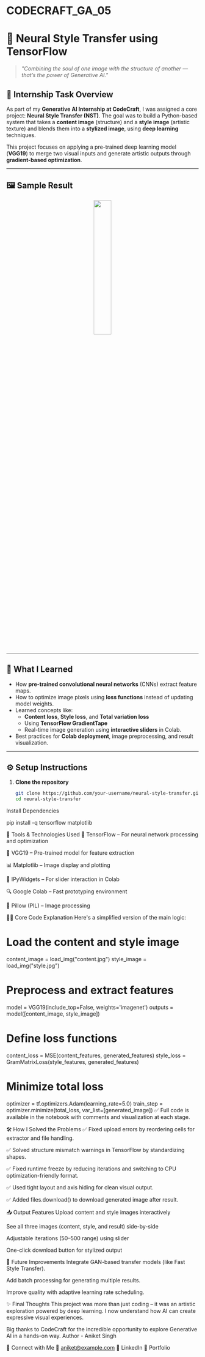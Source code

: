 # CODECRAFT_GA_05

# 🎨 Neural Style Transfer using TensorFlow 

> *"Combining the soul of one image with the structure of another — that’s the power of Generative AI."*

## 📌 Internship Task Overview

As part of my **Generative AI Internship at CodeCraft**, I was assigned a core project: **Neural Style Transfer (NST)**. The goal was to build a Python-based system that takes a **content image** (structure) and a **style image** (artistic texture) and blends them into a **stylized image**, using **deep learning** techniques.

This project focuses on applying a pre-trained deep learning model (**VGG19**) to merge two visual inputs and generate artistic outputs through **gradient-based optimization**.

---

## 🖼️ Sample Result

<p align="center">
  <img src=""C:\Users\Aniket Singh\OneDrive\Desktop\sample stylized imgs\example.png"" width="30%"/> 
</p>

---

## 🧠 What I Learned

- How **pre-trained convolutional neural networks** (CNNs) extract feature maps.
- How to optimize image pixels using **loss functions** instead of updating model weights.
- Learned concepts like:
  - **Content loss**, **Style loss**, and **Total variation loss**
  - Using **TensorFlow GradientTape**
  - Real-time image generation using **interactive sliders** in Colab.
- Best practices for **Colab deployment**, image preprocessing, and result visualization.

---

## ⚙️ Setup Instructions

1. **Clone the repository**
   ```bash
   git clone https://github.com/your-username/neural-style-transfer.git
   cd neural-style-transfer
Install Dependencies

pip install -q tensorflow matplotlib


🧰 Tools & Technologies Used
🧠 TensorFlow – For neural network processing and optimization

🎨 VGG19 – Pre-trained model for feature extraction

📊 Matplotlib – Image display and plotting

📎 IPyWidgets – For slider interaction in Colab

🔍 Google Colab – Fast prototyping environment

💾 Pillow (PIL) – Image processing

🧑‍💻 Core Code Explanation
Here's a simplified version of the main logic:


# Load the content and style image
content_image = load_img("content.jpg")
style_image = load_img("style.jpg")

# Preprocess and extract features
model = VGG19(include_top=False, weights='imagenet')
outputs = model([content_image, style_image])

# Define loss functions
content_loss = MSE(content_features, generated_features)
style_loss = GramMatrixLoss(style_features, generated_features)

# Minimize total loss
optimizer = tf.optimizers.Adam(learning_rate=5.0)
train_step = optimizer.minimize(total_loss, var_list=[generated_image])
✅ Full code is available in the notebook with comments and visualization at each stage.

🛠️ How I Solved the Problems
✅ Fixed upload errors by reordering cells for extractor and file handling.

✅ Solved structure mismatch warnings in TensorFlow by standardizing shapes.

✅ Fixed runtime freeze by reducing iterations and switching to CPU optimization-friendly format.

✅ Used tight layout and axis hiding for clean visual output.

✅ Added files.download() to download generated image after result.

📥 Output Features
Upload content and style images interactively

See all three images (content, style, and result) side-by-side

Adjustable iterations (50–500 range) using slider

One-click download button for stylized output

🌟 Future Improvements
Integrate GAN-based transfer models (like Fast Style Transfer).

Add batch processing for generating multiple results.

Improve quality with adaptive learning rate scheduling.

✨ Final Thoughts
This project was more than just coding – it was an artistic exploration powered by deep learning. I now understand how AI can create expressive visual experiences.

Big thanks to CodeCraft for the incredible opportunity to explore Generative AI in a hands-on way.
Author - Aniket Singh

🤝 Connect with Me
📧 aniket@example.com
🔗 LinkedIn
🧠 Portfolio


